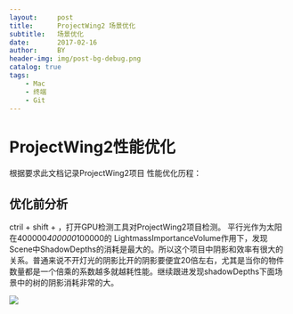 ```yaml
---
layout:     post
title:      ProjectWing2 场景优化
subtitle:   场景优化
date:       2017-02-16
author:     BY
header-img: img/post-bg-debug.png
catalog: true
tags:
    - Mac
    - 终端
    - Git
---
```



# ProjectWing2性能优化
根据要求此文档记录ProjectWing2项目 性能优化历程：
## 优化前分析
ctril + shift + ，打开GPU检测工具对ProjectWing2项目检测。
平行光作为太阳在400000*400000*100000的 LightmassImportanceVolume作用下，发现Scene中ShadowDepths的消耗是最大的。所以这个项目中阴影和效率有很大的关系。普通来说不开灯光的阴影比开的阴影要便宜20倍左右，尤其是当你的物件数量都是一个倍乘的系数越多就越耗性能。继续跟进发现shadowDepths下面场景中的树的阴影消耗非常的大。

![](http://mingchuan.wang/img/ProjectWing/2.png)
